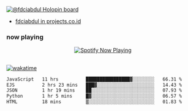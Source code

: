 [![@fdciabdul Holopin board](https://holopin.io/api/user/board?user=fdciabdul)](https://holopin.io/@fdciabdul)

- [fdciabdul in projects.co.id](https://projects.co.id/public/browse_users/view/496e26/fdciabdul)

### now playing 

<p align="center">
  <a href="https://open.spotify.com/user/31ljmyymhthokwewwcd6dsdmvprm" target="_blank"><img src="https://novatorem-psi-rosy.vercel.app/api/spotify" alt="Spotify Now Playing"/></a>
</p>

##

[![wakatime](https://wakatime.com/badge/user/87646243-158a-4241-a3cb-668e1fa2dbb8.svg)](https://wakatime.com/@87646243-158a-4241-a3cb-668e1fa2dbb8)
<!--START_SECTION:waka-->

```txt
JavaScript   11 hrs          ████████████████▓░░░░░░░░   66.31 %
EJS          2 hrs 23 mins   ███▓░░░░░░░░░░░░░░░░░░░░░   14.43 %
JSON         1 hr 19 mins    ██░░░░░░░░░░░░░░░░░░░░░░░   07.93 %
Python       1 hr 5 mins     █▓░░░░░░░░░░░░░░░░░░░░░░░   06.57 %
HTML         18 mins         ▒░░░░░░░░░░░░░░░░░░░░░░░░   01.83 %
```

<!--END_SECTION:waka-->
